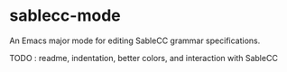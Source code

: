 # sablecc-mode
An Emacs major mode for editing SableCC grammar specifications.

TODO : readme, indentation, better colors, and interaction with SableCC
